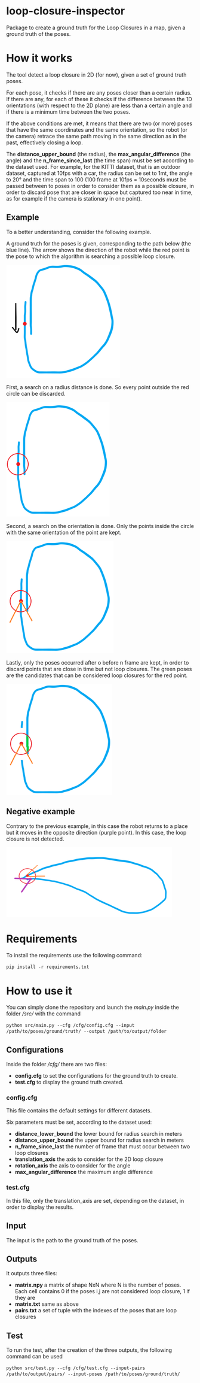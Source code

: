 # loop-closure-inspector

Package to create a ground truth for the Loop Closures in a map, given a ground truth of the poses.

# How it works
The tool detect a loop closure in 2D (for now), given a set of ground truth poses. 

For each pose, it checks if there are any poses closer than a certain radius. If there are any, for each of these it checks if the difference between the 1D orientations (with respect to the 2D plane) are less than a certain angle and if there is a minimum time between the two poses.

If the above conditions are met, it means that there are two (or more) poses that have the same coordinates and the same orientation, so the robot (or the camera) retrace the same path moving in the same direction as in the past, effectively closing a loop.

The **distance_upper_bound** (the radius), the **max_angular_difference** (the angle) and the **n_frame_since_last** (the time span) must be set according to the dataset used. For example, for the KITTI dataset, that is an outdoor dataset, captured at 10fps with a car, the radius can be set to 1mt, the angle to 20° and the time span to 100 (100 frame at 10fps = 10seconds must be passed between to poses in order to consider them as a possible closure, in order to discard pose that are closer in space but captured too near in time, as for example if the camera is stationary in one point).


## Example

To a better understanding, consider the following example.

A ground truth for the poses is given, corresponding to the path below (the blue line). The arrow shows the direction of the robot while the red point is the pose to which the algorithm is searching a possible loop closure.

![alt text](https://github.com/scumatteo/loop-closure-inspector/blob/main/img/loop.png?raw=true)

First, a search on a radius distance is done. So every point outside the red circle can be discarded.

![alt text](https://github.com/scumatteo/loop-closure-inspector/blob/main/img/loop_radius.png?raw=true)

Second, a search on the orientation is done. Only the points inside the circle with the same orientation of the point are kept.

![alt text](https://github.com/scumatteo/loop-closure-inspector/blob/main/img/loop_angle.png?raw=true)

Lastly, only the poses occurred after o before n frame are kept, in order to discard points that are close in time but not loop closures. The green poses are the candidates that can be considered loop closures for the red point.

![alt text](https://github.com/scumatteo/loop-closure-inspector/blob/main/img/loop_final.png?raw=true)

## Negative example

Contrary to the previous example, in this case the robot returns to a place but it moves in the opposite direction (purple point). In this case, the loop closure is not detected.

![alt text](https://github.com/scumatteo/loop-closure-inspector/blob/main/img/no_loop.png?raw=true)

# Requirements
To install the requirements use the following command:
```
pip install -r requirements.txt
```

# How to use it
You can simply clone the repository and launch the *main.py* inside the folder */src/* with the command
```
python src/main.py --cfg /cfg/config.cfg --input /path/to/poses/ground/truth/ --output /path/to/output/folder
```

## Configurations
Inside the folder */cfg/* there are two files:
- **config.cfg** to set the configurations for the ground truth to create.
- **test.cfg** to display the ground truth created.

### config.cfg
This file contains the default settings for different datasets. 

Six parameters must be set, according to the dataset used:
- **distance_lower_bound** the lower bound for radius search in meters
- **distance_upper_bound** the upper bound for radius search in meters
- **n_frame_since_last** the number of frame that must occur between two loop closures
- **translation_axis** the axis to consider for the 2D loop closure
- **rotation_axis** the axis to consider for the angle
- **max_angular_difference** the maximum angle difference

### test.cfg
In this file, only the translation_axis are set, depending on the dataset, in order to display the results.

## Input
The input is the path to the ground truth of the poses.

## Outputs
It outputs three files:
- **matrix.npy** a matrix of shape NxN where N is the number of poses. Each cell contains 0 if the poses i,j are not considered loop closure, 1 if they are
- **matrix.txt** same as above
- **pairs.txt** a set of tuple with the indexes of the poses that are loop closures

## Test
To run the test, after the creation of the three outputs, the following command can be used
```
python src/test.py --cfg /cfg/test.cfg --input-pairs /path/to/output/pairs/ --input-poses /path/to/poses/ground/truth/
```






